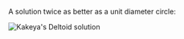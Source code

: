 A solution twice as better as a unit diameter circle:

![Kakeya's Deltoid solution](https://github.com/rangacodes/byte_codes/blob/main/Kakeya's_needle_problem/Kakeya's%20needle%20problem%20visualization.gif)
